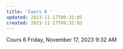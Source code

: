 ```yaml
---
title: 'Cours 6 '
updated: 2023-11-17T09:32:05
created: 2023-11-17T09:32:03
---
```


Cours 6
Friday, November 17, 2023
9:32 AM
